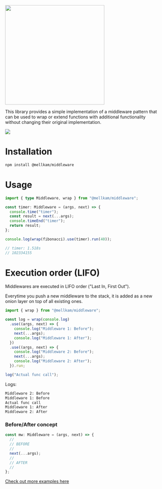 <img src="https://svgshare.com/i/sZt.svg" width="320px" />
<br />

This library provides a simple implementation of a middleware pattern that can
be used to wrap or extend functions with additional functionality without
changing their original implementation.

<a href="https://bundlejs.com/?q=%40mellkam%2Fmiddleware">
  <img src="https://deno.bundlejs.com/?q=@mellkam/middleware&badge=minified">
</a>

# Installation

```bash
npm install @mellkam/middleware
```

# Usage

```ts
import { type Middleware, wrap } from "@mellkam/middleware";

const timer: Middleware = (args, next) => {
  console.time("timer");
  const result = next(...args);
  console.timeEnd("timer");
  return result;
};

console.log(wrap(fibonacci).use(timer).run(40));

// timer: 1.518s
// 102334155
```

# Execution order (LIFO)

Middlewares are executed in LIFO order ("Last In, First Out").

Everytime you push a new middleware to the stack, it is added as a new onion
layer on top of all existing ones.

```js
import { wrap } from "@mellkam/middleware";

const log = wrap(console.log)
  .use((args, next) => {
    console.log("Middleware 1: Before");
    next(...args);
    console.log("Middleware 1: After");
  })
  .use((args, next) => {
    console.log("Middleware 2: Before");
    next(...args);
    console.log("Middleware 2: After");
  }).run;

log("Actual func call");
```

Logs:

```bash
Middleware 2: Before
Middleware 1: Before
Actual func call
Middleware 1: After
Middleware 2: After
```

### Before/After concept

```ts
const mw: Middleware = (args, next) => {
  //
  // BEFORE
  //
  next(...args);
  //
  // AFTER
  //
};
```

[Check out more examples here](https://github.com/MellKam/middleware/tree/main/examples)
